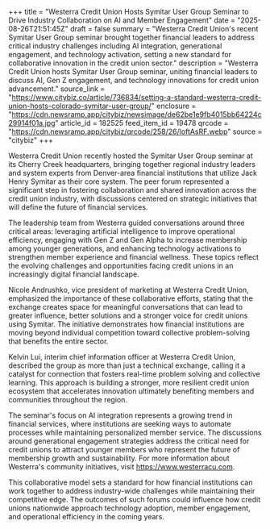 +++
title = "Westerra Credit Union Hosts Symitar User Group Seminar to Drive Industry Collaboration on AI and Member Engagement"
date = "2025-08-26T21:51:45Z"
draft = false
summary = "Westerra Credit Union's recent Symitar User Group seminar brought together financial leaders to address critical industry challenges including AI integration, generational engagement, and technology activation, setting a new standard for collaborative innovation in the credit union sector."
description = "Westerra Credit Union hosts Symitar User Group seminar, uniting financial leaders to discuss AI, Gen Z engagement, and technology innovations for credit union advancement."
source_link = "https://www.citybiz.co/article/736834/setting-a-standard-westerra-credit-union-hosts-colorado-symitar-user-group/"
enclosure = "https://cdn.newsramp.app/citybiz/newsimage/de62be1e9fb4015bb64224c29914f01a.jpg"
article_id = 182525
feed_item_id = 19478
qrcode = "https://cdn.newsramp.app/citybiz/qrcode/258/26/loftAsRF.webp"
source = "citybiz"
+++

<p>Westerra Credit Union recently hosted the Symitar User Group seminar at its Cherry Creek headquarters, bringing together regional industry leaders and system experts from Denver-area financial institutions that utilize Jack Henry Symitar as their core system. The peer forum represented a significant step in fostering collaboration and shared innovation across the credit union industry, with discussions centered on strategic initiatives that will define the future of financial services.</p><p>The leadership team from Westerra guided conversations around three critical areas: leveraging artificial intelligence to improve operational efficiency, engaging with Gen Z and Gen Alpha to increase membership among younger generations, and enhancing technology activations to strengthen member experience and financial wellness. These topics reflect the evolving challenges and opportunities facing credit unions in an increasingly digital financial landscape.</p><p>Nicole Andrushko, vice president of marketing at Westerra Credit Union, emphasized the importance of these collaborative efforts, stating that the exchange creates space for meaningful conversations that can lead to greater influence, better solutions and a stronger voice for credit unions using Symitar. The initiative demonstrates how financial institutions are moving beyond individual competition toward collective problem-solving that benefits the entire sector.</p><p>Kelvin Lui, interim chief information officer at Westerra Credit Union, described the group as more than just a technical exchange, calling it a catalyst for connection that fosters real-time problem solving and collective learning. This approach is building a stronger, more resilient credit union ecosystem that accelerates innovation ultimately benefiting members and communities throughout the region.</p><p>The seminar's focus on AI integration represents a growing trend in financial services, where institutions are seeking ways to automate processes while maintaining personalized member service. The discussions around generational engagement strategies address the critical need for credit unions to attract younger members who represent the future of membership growth and sustainability. For more information about Westerra's community initiatives, visit <a href="https://www.westerracu.com" rel="nofollow" target="_blank">https://www.westerracu.com</a>.</p><p>This collaborative model sets a standard for how financial institutions can work together to address industry-wide challenges while maintaining their competitive edge. The outcomes of such forums could influence how credit unions nationwide approach technology adoption, member engagement, and operational efficiency in the coming years.</p>